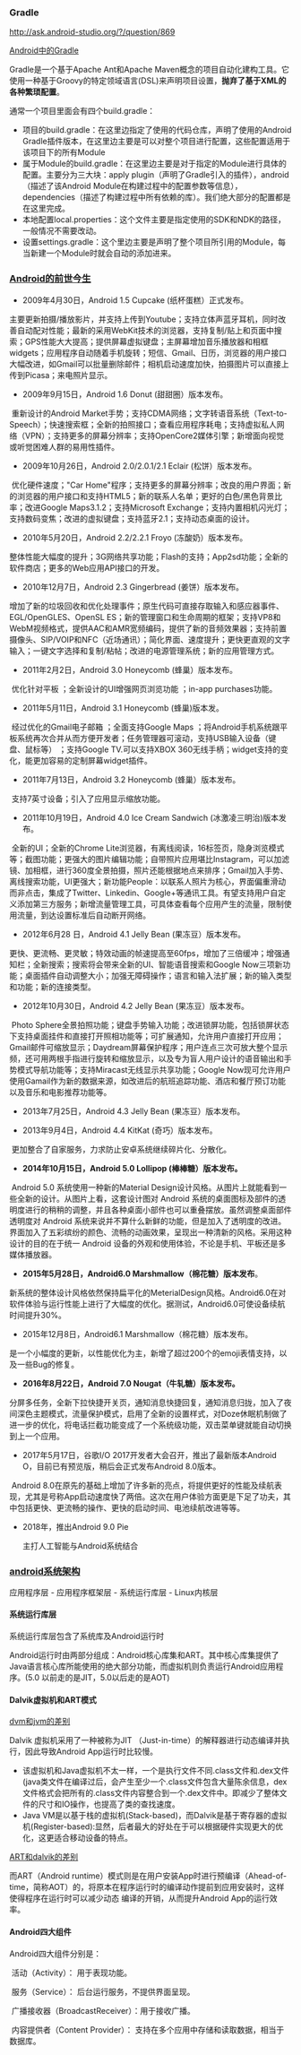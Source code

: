 


### Gradle

http://ask.android-studio.org/?/question/869

[Android中的Gradle](https://blog.csdn.net/wqc_CSDN/article/details/53572921)

Gradle是一个基于Apache Ant和Apache Maven概念的项目自动化建构工具。它使用一种基于Groovy的特定领域语言(DSL)来声明项目设置，**抛弃了基于XML的各种繁琐配置**。

通常一个项目里面会有四个build.gradle：

- 项目的build.gradle：在这里边指定了使用的代码仓库，声明了使用的Android Gradle插件版本，在这里边主要是可以对整个项目进行配置，这些配置适用于该项目下的所有Module
- 属于Module的build.gradle：在这里边主要是对于指定的Module进行具体的配置。主要分为三大块：apply plugin（声明了Gradle引入的插件），android（描述了该Android Module在构建过程中的配置参数等信息），dependencies（描述了构建过程中所有依赖的库）。我们绝大部分的配置都是在这里完成。
- 本地配置local.properties：这个文件主要是指定使用的SDK和NDK的路径，一般情况不需要改动。
- 设置settings.gradle：这个里边主要是声明了整个项目所引用的Module，每当新建一个Module时就会自动的添加进来。

### [Android的前世今生](https://mp.weixin.qq.com/s?__biz=MzI1MTAyNzM5Ng==&mid=2649948776&idx=1&sn=2ebd08d1e0370402a702c789385aeb2f&chksm=f1fee8c3c68961d50816b99f3443ff07b75959a63ed0c80d72dafe3cc3d0de7d6f61240ea995#rd)

- 2009年4月30日，Android 1.5 Cupcake (纸杯蛋糕）正式发布。

​    主要更新拍摄/播放影片，并支持上传到Youtube；支持立体声蓝牙耳机，同时改善自动配对性能；最新的采用WebKit技术的浏览器，支持复制/贴上和页面中搜索；GPS性能大大提高；提供屏幕虚拟键盘；主屏幕增加音乐播放器和相框widgets；应用程序自动随着手机旋转；短信、Gmail、日历，浏览器的用户接口大幅改进，如Gmail可以批量删除邮件；相机启动速度加快，拍摄图片可以直接上传到Picasa；来电照片显示。

- 2009年9月15日，Android 1.6 Donut (甜甜圈）版本发布。

​    重新设计的Android Market手势；支持CDMA网络；文字转语音系统（Text-to-Speech）；快速搜索框；全新的拍照接口；查看应用程序耗电；支持虚拟私人网络（VPN）；支持更多的屏幕分辨率；支持OpenCore2媒体引擎；新增面向视觉或听觉困难人群的易用性插件。

- 2009年10月26日，Android 2.0/2.0.1/2.1 Eclair (松饼）版本发布。

​    优化硬件速度；"Car Home"程序；支持更多的屏幕分辨率；改良的用户界面；新的浏览器的用户接口和支持HTML5；新的联系人名单；更好的白色/黑色背景比率；改进Google Maps3.1.2；支持Microsoft Exchange；支持内置相机闪光灯；支持数码变焦；改进的虚拟键盘；支持蓝牙2.1；支持动态桌面的设计。

-  2010年5月20日，Android 2.2/2.2.1  Froyo (冻酸奶）版本发布。

​    整体性能大幅度的提升；3G网络共享功能；Flash的支持；App2sd功能；全新的软件商店；更多的Web应用API接口的开发。

- 2010年12月7日，Android 2.3 Gingerbread (姜饼）版本发布。

​    增加了新的垃圾回收和优化处理事件；原生代码可直接存取输入和感应器事件、EGL/OpenGLES、OpenSL ES；新的管理窗口和生命周期的框架；支持VP8和WebM视频格式，提供AAC和AMR宽频编码，提供了新的音频效果器；支持前置摄像头、SIP/VOIP和NFC（近场通讯）；简化界面、速度提升；更快更直观的文字输入；一键文字选择和复制/粘帖；改进的电源管理系统；新的应用管理方式。

- 2011年2月2日，Android 3.0 Honeycomb (蜂巢）版本发布。

​    优化针对平板 ；全新设计的UI增强网页浏览功能 ；in-app purchases功能。

- 2011年5月11日，Android 3.1 Honeycomb (蜂巢)版本发。

​    经过优化的Gmail电子邮箱 ；全面支持Google Maps ；将Android手机系统跟平板系统再次合并从而方便开发者；任务管理器可滚动，支持USB输入设备（键盘、鼠标等） ；支持Google TV.可以支持XBOX 360无线手柄；widget支持的变化，能更加容易的定制屏幕widget插件。

- 2011年7月13日，Android 3.2 Honeycomb (蜂巢）版本发布。

​    支持7英寸设备；引入了应用显示缩放功能。

- 2011年10月19日，Android 4.0 Ice Cream Sandwich (冰激凌三明治)版本发布。

​    全新的UI；全新的Chrome Lite浏览器，有离线阅读，16标签页，隐身浏览模式等；截图功能；更强大的图片编辑功能；自带照片应用堪比Instagram，可以加滤镜、加相框，进行360度全景拍摄，照片还能根据地点来排序；Gmail加入手势、离线搜索功能，UI更强大；新功能People：以联系人照片为核心，界面偏重滑动而非点击，集成了Twitter、Linkedin、Google+等通讯工具。有望支持用户自定义添加第三方服务；新增流量管理工具，可具体查看每个应用产生的流量，限制使用流量，到达设置标准后自动断开网络。

- 2012年6月28 日，Android 4.1 Jelly Bean (果冻豆）版本发布。

​    更快、更流畅、更灵敏；特效动画的帧速提高至60fps，增加了三倍缓冲；增强通知栏；全新搜索；搜索将会带来全新的UI、智能语音搜索和Google Now三项新功能；桌面插件自动调整大小；加强无障碍操作；语言和输入法扩展；新的输入类型和功能；新的连接类型。

- 2012年10月30日，Android 4.2 Jelly Bean (果冻豆）版本发布。

​    Photo Sphere全景拍照功能；键盘手势输入功能；改进锁屏功能，包括锁屏状态下支持桌面挂件和直接打开照相功能等；可扩展通知，允许用户直接打开应用；Gmail邮件可缩放显示；Daydream屏幕保护程序；用户连点三次可放大整个显示频，还可用两根手指进行旋转和缩放显示，以及专为盲人用户设计的语音输出和手势模式导航功能等；支持Miracast无线显示共享功能；Google Now现可允许用户使用Gamail作为新的数据来源，如改进后的航班追踪功能、酒店和餐厅预订功能以及音乐和电影推荐功能等。

- 2013年7月25日，Android 4.3 Jelly Bean (果冻豆）版本发布。


- 2013年9月4日，Android 4.4 KitKat (奇巧）版本发布。

​    更加整合了自家服务，力求防止安卓系统继续碎片化、分散化。

- **2014年10月15日，Android 5.0 Lollipop (棒棒糖）版本发布。**

​    Android 5.0 系统使用一种新的Material Design设计风格。从图片上就能看到一些全新的设计。从图片上看，这套设计图对 Android 系统的桌面图标及部件的透明度进行的稍稍的调整，并且各种桌面小部件也可以重叠摆放。虽然调整桌面部件透明度对 Android 系统来说并不算什么新鲜的功能，但是加入了透明度的改进。界面加入了五彩缤纷的颜色、流畅的动画效果，呈现出一种清新的风格。采用这种设计的目的在于统一 Android 设备的外观和使用体验，不论是手机、平板还是多媒体播放器。

- **2015年5月28日，Android6.0 Marshmallow（棉花糖）版本发布**。

​    新系统的整体设计风格依然保持扁平化的MeterialDesign风格。Android6.0在对软件体验与运行性能上进行了大幅度的优化。据测试，Android6.0可使设备续航时间提升30%。

- 2015年12月8日，Android6.1 Marshmallow（棉花糖）版本发布。

​    是一个小幅度的更新，以性能优化为主，新增了超过200个的emoji表情支持，以及一些Bug的修复。

- **2016年8月22日，Android 7.0 Nougat（牛轧糖）版本发布。**

​    分屏多任务，全新下拉快捷开关页，通知消息快捷回复，通知消息归拢，加入了夜间深色主题模式，流量保护模式，启用了全新的设置样式，对Doze休眠机制做了进一步的优化，将电话拦截功能变成了一个系统级功能，双击菜单键就能自动切换到上一个应用。

- 2017年5月17日，谷歌I/O 2017开发者大会召开，推出了最新版本Android O，目前已有预览版，稍后会正式发布Android 8.0版本。

​    Android 8.0在原先的基础上增加了许多新的亮点，将提供更好的性能及续航表现，尤其是号称App启动速度快了两倍。这次在用户体验方面更是下足了功夫，其中包括更快、更流畅的操作、更快的启动时间、电池续航改进等等。

- 2018年，推出Android 9.0 Pie

  主打人工智能与Android系统结合



### [android系统架构](https://mp.weixin.qq.com/s?__biz=MzI1MTAyNzM5Ng==&mid=2649948782&idx=1&sn=0a8a87d04ced6a10a9b5719074a85f92&chksm=f1fee8c5c68961d3cf23ad6bc5fd13fb0b11e087d9f477767eb98819b02ae31b019086e852cc#rd)

应用程序层 - 应用程序框架层 - 系统运行库层 - Linux内核层

#### 系统运行库层

系统运行库层包含了系统库及Android运行时

Android运行时由两部分组成：Android核心库集和ART。其中核心库集提供了Java语言核心库所能使用的绝大部分功能，而虚拟机则负责运行Android应用程序。(5.0 以前走的是JIT，5.0以后走的是AOT)



#### Dalvik虚拟机和ART模式

[dvm和jvm的差别](http://www.cnblogs.com/scarecrow-blog/p/5105372.html)

Dalvik 虚拟机采用了一种被称为JIT （Just-in-time）的解释器进行动态编译并执行，因此导致Android App运行时比较慢。

- 该虚拟机和Java虚拟机不太一样，一个是执行文件不同.class文件和.dex文件(java类文件在编译过后，会产生至少一个.class文件包含大量陈余信息，dex文件格式会把所有的.class文件内容整合到一个.dex文件中。即减少了整体文件的尺寸和IO操作，也提高了类的查找速度。
- Java VM是以基于栈的虚拟机(Stack-based)，而Dalvik是基于寄存器的虚拟机(Register-based):显然，后者最大的好处在于可以根据硬件实现更大的优化，这更适合移动设备的特点。      



[ART和dalvik的差别](https://qooah.com/2013/12/02/%E3%80%90%E6%8A%80%E8%A1%93%E6%96%87%E7%AB%A0%E3%80%91%E5%AE%8C%E5%85%A8%E8%AA%8D%E7%9F%A5-android-4-4-%E4%B8%AD-art-%E8%88%87-dalvik-%E6%9C%83%E6%9C%89%E5%A4%9A%E5%A4%A7%E5%88%86%E5%88%A5/)

而ART（Android runtime）模式则是在用户安装App时进行预编译（Ahead-of-time，简称AOT）的，将原本在程序运行时的编译动作提前到应用安装时，这样使得程序在运行时可以减少动态 编译的开销，从而提升Android App的运行效率。



#### Android四大组件

Android四大组件分别是：

​    活动（Activity）： 用于表现功能。

​    服务（Service）： 后台运行服务，不提供界面呈现。

​    广播接收器（BroadcastReceiver）：用于接收广播。

​    内容提供者（Content Provider）： 支持在多个应用中存储和读取数据，相当于数据库。

